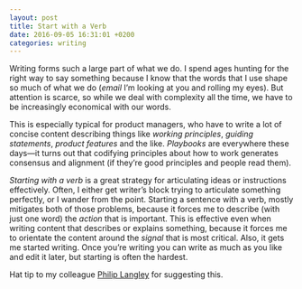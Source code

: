 ```yaml
---
layout: post
title: Start with a Verb
date: 2016-09-05 16:31:01 +0200
categories: writing
---
```


Writing forms such a large part of what we do. I spend ages hunting for the right way to say something because I know that the words that I use shape so much of what we do (*email* I’m looking at you and rolling my eyes). But attention is scarce, so while we deal with complexity all the time, we have to be increasingly economical with our words.

This is especially typical for product managers, who have to write a lot of concise content describing things like *working principles*, *guiding statements*, *product features* and the like. *Playbooks* are everywhere these days—it turns out that codifying principles about how to work generates consensus and alignment (if they’re good principles and people read them). 

*Starting with a verb* is a great strategy for articulating ideas or instructions effectively. Often, I either get writer’s block trying to articulate something perfectly, or I wander from the point. Starting a sentence with a verb, mostly mitigates both of those problems, because it forces me to describe (with just one word) the *action* that is important. This is effective even when writing content that describes or explains something, because it forces me to orientate the content around the *signal* that is most critical. Also, it gets me started writing. Once you’re writing you can write as much as you like and edit it later, but starting is often the hardest.

Hat tip to my colleague [Philip Langley](http://twitter.com/philiplangleyza) for suggesting this. 